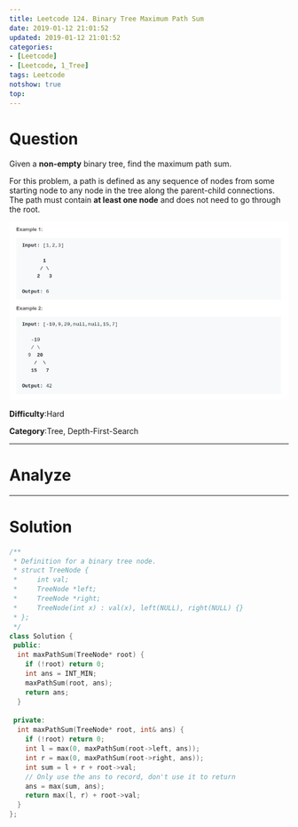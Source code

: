 ```yaml
---
title: Leetcode 124. Binary Tree Maximum Path Sum
date: 2019-01-12 21:01:52
updated: 2019-01-12 21:01:52
categories: 
- [Leetcode]
- [Leetcode, 1_Tree]
tags: Leetcode
notshow: true
top:
---
```


# Question

Given a  **non-empty**  binary tree, find the maximum path sum.

For this problem, a path is defined as any sequence of nodes from some starting node to any node in the tree along the parent-child connections. The path must contain  **at least one node**  and does not need to go through the root.

![](/images/in-post/2019-01-12-Leetcode-124-Binary-Tree-Maximum-Path-Sum/2019-01-12-21-02-38.png)

**Difficulty**:Hard

**Category**:Tree, Depth-First-Search

<!-- more -->

------------

# Analyze

------------

# Solution

```cpp
/**
 * Definition for a binary tree node.
 * struct TreeNode {
 *     int val;
 *     TreeNode *left;
 *     TreeNode *right;
 *     TreeNode(int x) : val(x), left(NULL), right(NULL) {}
 * };
 */
class Solution {
 public:
  int maxPathSum(TreeNode* root) {
    if (!root) return 0;
    int ans = INT_MIN;
    maxPathSum(root, ans);
    return ans;
  }

 private:
  int maxPathSum(TreeNode* root, int& ans) {
    if (!root) return 0;
    int l = max(0, maxPathSum(root->left, ans));
    int r = max(0, maxPathSum(root->right, ans));
    int sum = l + r + root->val;
    // Only use the ans to record, don't use it to return
    ans = max(sum, ans);
    return max(l, r) + root->val;
  }
};
```


